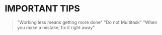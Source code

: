 # IMPORTANT TIPS

> "Working less means getting more done"
> "Do not Multitask"
> "When you make a mistake, fix it right away"
